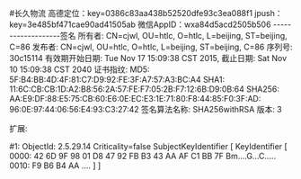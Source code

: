 #长久物流
高德定位：key=0386c83aa438b52520dfe93c3ea088f1
jpush：key=3e485bf471cae90ad41505ab
微信AppID：wxa84d5acd2505b506
-------------------签名
所有者: CN=cjwl, OU=htlc, O=htlc, L=beijing, ST=beijing, C=86
发布者: CN=cjwl, OU=htlc, O=htlc, L=beijing, ST=beijing, C=86
序列号: 30c15114
有效期开始日期: Tue Nov 17 15:09:38 CST 2015, 截止日期: Sat Nov 10 15:09:38 CST
2040
证书指纹:
         MD5: 5F:B4:BB:4D:4F:81:C7:D9:92:FE:3F:A7:57:A3:BC:A4
         SHA1: 11:6C:CB:CB:1D:A2:B8:56:2A:57:FE:F7:05:2B:F7:12:6B:D9:0B:64
         SHA256: AA:E9:DF:88:E5:75:CB:60:E6:0E:EC:E3:1E:71:80:F8:44:85:F0:3F:AD:
96:0E:97:44:06:56:E4:93:C3:27:42
         签名算法名称: SHA256withRSA
         版本: 3

扩展:

#1: ObjectId: 2.5.29.14 Criticality=false
SubjectKeyIdentifier [
KeyIdentifier [
0000: 42 6D 9F 98 01 D8 47 92   FB B3 43 AA AF C1 BB 7F  Bm....G...C.....
0010: F9 B6 B4 AA                                        ....
]
]
